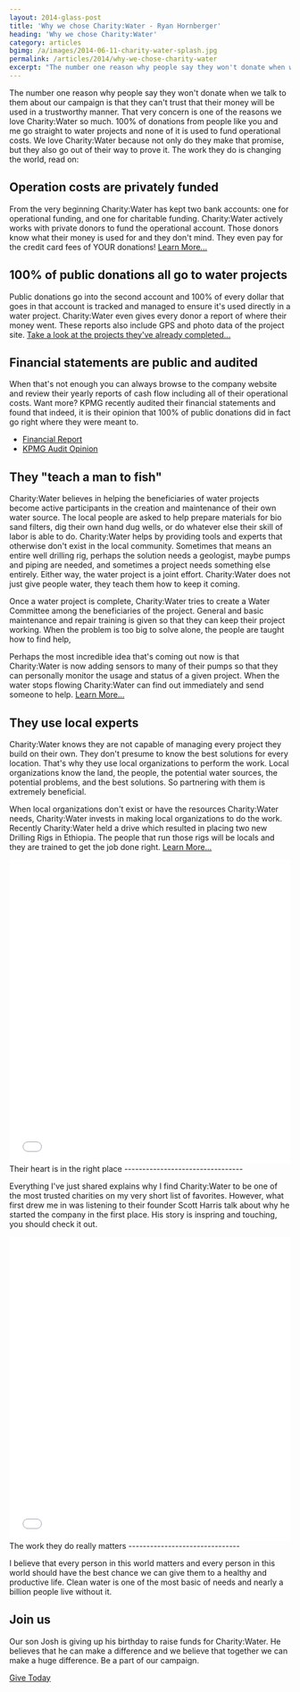 ```yaml
---
layout: 2014-glass-post
title: 'Why we chose Charity:Water - Ryan Hornberger'
heading: 'Why we chose Charity:Water'
category: articles
bgimg: /a/images/2014-06-11-charity-water-splash.jpg
permalink: /articles/2014/why-we-chose-charity-water
excerpt: "The number one reason why people say they won't donate when we talk to them about our campaign is that they can't trust that their money will be used in a trustworthy manner. That very concern is one of the reasons we love Charity:Water so much."
---
```


<div class="text_block" markdown="1">
The number one reason why people say they won't donate when we talk to them about our campaign is that they can't trust that their money will be used in a trustworthy manner. That very concern is one of the reasons we love Charity:Water so much. 100% of donations from people like you and me go straight to water projects and none of it is used to fund operational costs. We love Charity:Water because not only do they make that promise, but they also go out of their way to prove it. The work they do is changing the world, read on:

Operation costs are privately funded
------------------------------------

From the very beginning Charity:Water has kept two bank accounts: one for operational funding, and one for charitable funding. Charity:Water actively works with private donors to fund the operational account. Those donors know what their money is used for and they don't mind. They even pay for the credit card fees of YOUR donations! <a href="http://www.charitywater.org/100percent/" target="_blank">Learn More...</a>

100% of public donations all go to water projects
-----------------------------------------

Public donations go into the second account and 100% of every dollar that goes in that account is tracked and managed to ensure it's used directly in a water project. Charity:Water even gives every donor a report of where their money went. These reports also include GPS and photo data of the project site. <a href="http://www.charitywater.org/projects/completed-projects/" target="_blank">Take a look at the projects they've already completed...</a>

Financial statements are public and audited
-------------------------------------------

When that's not enough you can always browse to the company website and review their yearly reports of cash flow including all of their operational costs. Want more? KPMG recently audited their financial statements and found that indeed, it is their opinion that 100% of public donations did in fact go right where they were meant to.

* <a href="http://www.charitywater.org/annual-report/12/#financials" target="_blank">Financial Report</a>
* <a href="http://www.charitywater.org/about/charitywater_auditopinion_2013b.pdf" target="_blank">KPMG Audit Opinion</a>

They "teach a man to fish"
--------------------------

Charity:Water believes in helping the beneficiaries of water projects become active participants in the creation and maintenance of their own water source. The local people are asked to help prepare materials for bio sand filters, dig their own hand dug wells, or do whatever else their skill of labor is able to do. Charity:Water helps by providing tools and experts that otherwise don't exist in the local community. Sometimes that means an entire well drilling rig, perhaps the solution needs a geologist, maybe pumps and piping are needed, and sometimes a project needs something else entirely. Either way, the water project is a joint effort. Charity:Water does not just give people water, they teach them how to keep it coming.

Once a water project is complete, Charity:Water tries to create a Water Committee among the beneficiaries of the project. General and basic maintenance and repair training is given so that they can keep their project working. When the problem is too big to solve alone, the people are taught how to find help,

Perhaps the most incredible idea that's coming out now is that Charity:Water is now adding sensors to many of their pumps so that they can personally monitor the usage and status of a given project. When the water stops flowing Charity:Water can find out immediately and send someone to help. <a href="http://www.charitywater.org/projects/approach/" target="_blank">Learn More...</a>

They use local experts
----------------------

Charity:Water knows they are not capable of managing every project they build on their own. They don't presume to know the best solutions for every location. That's why they use local organizations to perform the work. Local organizations know the land, the people, the potential water sources, the potential problems, and the best solutions. So partnering with them is extremely beneficial. 

When local organizations don't exist or have the resources Charity:Water needs, Charity:Water invests in making local organizations to do the work. Recently Charity:Water held a drive which resulted in placing two new Drilling Rigs in Ethiopia. The people that run those rigs will be locals and they are trained to get the job done right. <a href="http://www.charitywater.org/projects/partners/" target="_blank">Learn More...</a>
</div>

<iframe class="video_block" src="//player.vimeo.com/video/89373358" width="100%" height="545" frameborder="0" webkitallowfullscreen mozallowfullscreen allowfullscreen></iframe>

<div class="text_block" markdown="1">
Their heart is in the right place
---------------------------------

Everything I've just shared explains why I find Charity:Water to be one of the most trusted charities on my very short list of favorites. However, what first drew me in was listening to their founder Scott Harris talk about why he started the company in the first place. His story is inspring and touching, you should check it out.
</div>

<iframe class="video_block" src="//player.vimeo.com/video/39301294" width="100%" height="545" frameborder="0" webkitallowfullscreen mozallowfullscreen allowfullscreen></iframe>

<div class="text_block" markdown="1">
The work they do really matters
-------------------------------

I believe that every person in this world matters and every person in this world should have the best chance we can give them to a healthy and productive life. Clean water is one of the most basic of needs and nearly a billion people live without it. 


Join us
-------

Our son Josh is giving up his birthday to raise funds for Charity:Water. He believes that he can make a difference and we believe that together we can make a huge difference. Be a part of our campaign.  
 
<a class="butn spaced" href="https://my.charitywater.org/joshs-birthday-water-campaign" target="_blank">Give Today</a>
<br/><br/>
</div>